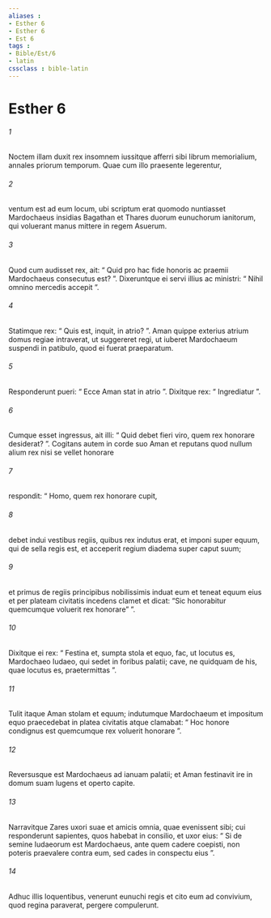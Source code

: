 ```yaml
---
aliases : 
- Esther 6
- Esther 6
- Est 6
tags : 
- Bible/Est/6
- latin
cssclass : bible-latin
---
```


# Esther 6

###### 1
Noctem illam duxit rex insomnem iussitque afferri sibi librum memorialium, annales priorum temporum. Quae cum illo praesente legerentur, 
###### 2
ventum est ad eum locum, ubi scriptum erat quomodo nuntiasset Mardochaeus insidias Bagathan et Thares duorum eunuchorum ianitorum, qui voluerant manus mittere in regem Asuerum.
###### 3
Quod cum audisset rex, ait: “ Quid pro hac fide honoris ac praemii Mardochaeus consecutus est? ”. Dixeruntque ei servi illius ac ministri: “ Nihil omnino mercedis accepit ”. 
###### 4
Statimque rex: “ Quis est, inquit, in atrio? ”. Aman quippe exterius atrium domus regiae intraverat, ut suggereret regi, ut iuberet Mardochaeum suspendi in patibulo, quod ei fuerat praeparatum. 
###### 5
Responderunt pueri: “ Ecce Aman stat in atrio ”. Dixitque rex: “ Ingrediatur ”.
###### 6
Cumque esset ingressus, ait illi: “ Quid debet fieri viro, quem rex honorare desiderat? ”. Cogitans autem in corde suo Aman et reputans quod nullum alium rex nisi se vellet honorare 
###### 7
respondit: “ Homo, quem rex honorare cupit, 
###### 8
debet indui vestibus regiis, quibus rex indutus erat, et imponi super equum, qui de sella regis est, et acceperit regium diadema super caput suum; 
###### 9
et primus de regiis principibus nobilissimis induat eum et teneat equum eius et per plateam civitatis incedens clamet et dicat: “Sic honorabitur quemcumque voluerit rex honorare” ”.
###### 10
Dixitque ei rex: “ Festina et, sumpta stola et equo, fac, ut locutus es, Mardochaeo Iudaeo, qui sedet in foribus palatii; cave, ne quidquam de his, quae locutus es, praetermittas ”. 
###### 11
Tulit itaque Aman stolam et equum; indutumque Mardochaeum et impositum equo praecedebat in platea civitatis atque clamabat: “ Hoc honore condignus est quemcumque rex voluerit honorare ”.
###### 12
Reversusque est Mardochaeus ad ianuam palatii; et Aman festinavit ire in domum suam lugens et operto capite. 
###### 13
Narravitque Zares uxori suae et amicis omnia, quae evenissent sibi; cui responderunt sapientes, quos habebat in consilio, et uxor eius: “ Si de semine Iudaeorum est Mardochaeus, ante quem cadere coepisti, non poteris praevalere contra eum, sed cades in conspectu eius ”. 
###### 14
Adhuc illis loquentibus, venerunt eunuchi regis et cito eum ad convivium, quod regina paraverat, pergere compulerunt.

